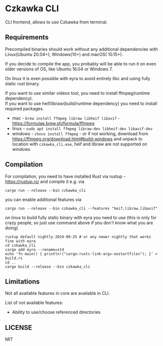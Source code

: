 # Czkawka CLI

CLI frontend, allows to use Czkawka from terminal.

## Requirements

Precompiled binaries should work without any additional dependencies with Linux(Ubuntu 20.04+), Windows(10+) and macOS(
10.15+).

If you decide to compile the app, you probably will be able to run it on even older versions of OS, like Ubuntu 16.04 or
Windows 7.

On linux it is even possible with eyra to avoid entirely libc and using fully static rust binary.

If you want to use similar videos tool, you need to install ffmpeg(runtime dependency).  
If you want to use heif/libraw(build/runtime dependency) you need to install required packages.

- mac - `brew install ffmpeg libraw libheif libavif` - https://formulae.brew.sh/formula/ffmpeg
- linux - `sudo apt install ffmpeg libraw-dev libheif-dev libavif-dev`
- windows - `choco install ffmpeg` - or if not working, download from https://ffmpeg.org/download.html#build-windows and
  unpack to location with `czkawka_cli.exe`, heif and libraw are not supported on windows

## Compilation

For compilation, you need to have installed Rust via rustup - https://rustup.rs/ and compile it e.g. via

```shell
cargo run --release --bin czkawka_cli
```

you can enable additional features via

```shell
cargo run --release --bin czkawka_cli --features "heif,libraw,libavif"
```

on linux to build fully static binary with eyra you need to use (this is only for crazy people, so just use command
above if you don't know what you are doing)

```shell
rustup default nightly-2024-09-25 # or any newer nightly that works fine with eyra
cd czkawka_cli
cargo add eyra --rename=std
echo 'fn main() { println!("cargo:rustc-link-arg=-nostartfiles"); }' > build.rs
cd ..
cargo build --release --bin czkawka_cli
```

## Limitations

Not all available features in core are available in CLI.

List of not available features:

- Ability to use/choose referenced directories

## LICENSE

MIT